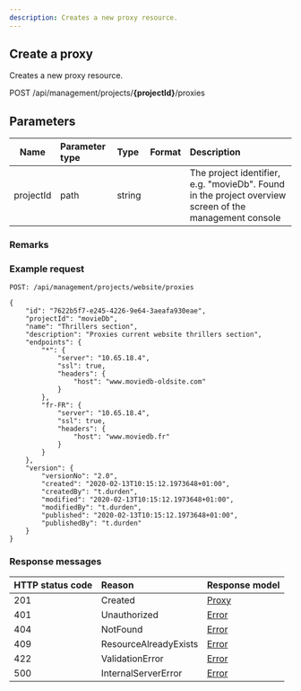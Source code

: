 ```yaml
---
description: Creates a new proxy resource.
---
```

## Create a proxy

Creates a new proxy resource.

<span class="label label--post">POST</span> /api/management/projects/**{projectId}**/proxies

## Parameters

| Name      | Parameter type | Type   | Format | Description                                                                                            |
|-----------|:---------------|:-------|:-------|:-------------------------------------------------------------------------------------------------------|
| projectId | path           | string |        | The project identifier, e.g. "movieDb". Found in the project overview screen of the management console |

### Remarks

### Example request

```http
POST: /api/management/projects/website/proxies

{
    "id": "7622b5f7-e245-4226-9e64-3aeafa930eae",
    "projectId": "movieDb",
    "name": "Thrillers section",
    "description": "Proxies current website thrillers section",
    "endpoints": {
        "*": {
            "server": "10.65.18.4",
            "ssl": true,
            "headers": {
                "host": "www.moviedb-oldsite.com"
            }
        },
        "fr-FR": {
            "server": "10.65.18.4",
            "ssl": true,
            "headers": {
                "host": "www.moviedb.fr"
            }
        }
    },
    "version": {
        "versionNo": "2.0",
        "created": "2020-02-13T10:15:12.1973648+01:00",
        "createdBy": "t.durden",
        "modified": "2020-02-13T10:15:12.1973648+01:00",
        "modifiedBy": "t.durden",
        "published": "2020-02-13T10:15:12.1973648+01:00",
        "publishedBy": "t.durden"
    }
}
```

### Response messages

| HTTP status code | Reason                | Response model                   |
|:-----------------|:----------------------|:---------------------------------|
| 201              | Created               | [Proxy](/model/proxy.md)         |
| 401              | Unauthorized          | [Error](/key-concepts/errors.md) |
| 404              | NotFound              | [Error](/key-concepts/errors.md) |
| 409              | ResourceAlreadyExists | [Error](/key-concepts/errors.md) |
| 422              | ValidationError       | [Error](/key-concepts/errors.md) |
| 500              | InternalServerError   | [Error](/key-concepts/errors.md) |